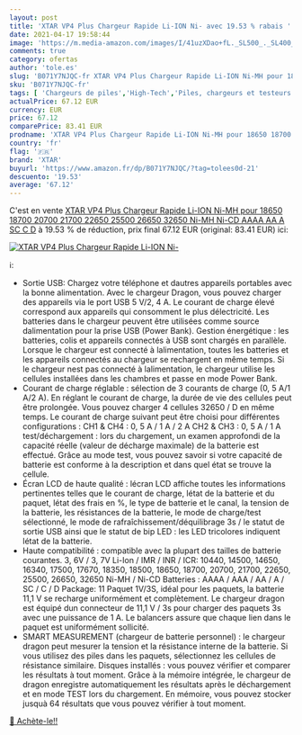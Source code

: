 ```yaml
---
layout: post
title: 'XTAR VP4 Plus Chargeur Rapide Li-ION Ni- avec 19.53 % rabais '
date: 2021-04-17 19:58:44
image: 'https://m.media-amazon.com/images/I/41uzXDao+fL._SL500_._SL400_.jpg'
comments: true
category: ofertas
author: 'tole.es'
slug: 'B071Y7NJQC-fr XTAR VP4 Plus Chargeur Rapide Li-ION Ni-MH pour 18650...'
sku: 'B071Y7NJQC-fr'
tags: [ 'Chargeurs de piles','High-Tech','Piles, chargeurs et testeurs','xtar', ]
actualPrice: 67.12 EUR
currency: EUR
price: 67.12
comparePrice: 83.41 EUR
prodname: 'XTAR VP4 Plus Chargeur Rapide Li-ION Ni-MH pour 18650 18700 20700 21700 22650 25500 26650 32650 Ni-MH Ni-CD AAAA AA A SC C D'
country: 'fr'
flag: '🇫🇷'
brand: 'XTAR'
buyurl: 'https://www.amazon.fr/dp/B071Y7NJQC/?tag=tolees0d-21'
descuento: '19.53'
average: '67.12'
---
```


C'est en vente [XTAR VP4 Plus Chargeur Rapide Li-ION Ni-MH pour 18650 18700 20700 21700 22650 25500 26650 32650 Ni-MH Ni-CD AAAA AA A SC C D](https://www.amazon.fr/dp/B071Y7NJQC/?tag=tolees0d-21)  à  19.53 % de réduction, prix final  67.12 EUR (original: 83.41 EUR) ici:

[![XTAR VP4 Plus Chargeur Rapide Li-ION Ni-](https://m.media-amazon.com/images/I/41uzXDao+fL._SL500_._SL400_.jpg)](https://www.amazon.fr/dp/B071Y7NJQC/?tag=tolees0d-21)

ℹ️:

- Sortie USB: Chargez votre téléphone et dautres appareils portables avec la bonne alimentation. Avec le chargeur Dragon, vous pouvez charger des appareils via le port USB 5 V/2, 4 A. Le courant de charge élevé correspond aux appareils qui consomment le plus délectricité. Les batteries dans le chargeur peuvent être utilisées comme source dalimentation pour la prise USB (Power Bank). Gestion énergétique : les batteries, colis et appareils connectés à USB sont chargés en parallèle. Lorsque le chargeur est connecté à lalimentation, toutes les batteries et les appareils connectés au chargeur se rechargent en même temps. Si le chargeur nest pas connecté à lalimentation, le chargeur utilise les cellules installées dans les chambres et passe en mode Power Bank.
- Courant de charge réglable : sélection de 3 courants de charge (0, 5 A/1 A/2 A). En réglant le courant de charge, la durée de vie des cellules peut être prolongée. Vous pouvez charger 4 cellules 32650 / D en même temps. Le courant de charge suivant peut être choisi pour différentes configurations : CH1 & CH4 : 0, 5 A / 1 A / 2 A CH2 & CH3 : 0, 5 A / 1 A test/déchargement : lors du chargement, un examen approfondi de la capacité réelle (valeur de décharge maximale) de la batterie est effectué. Grâce au mode test, vous pouvez savoir si votre capacité de batterie est conforme à la description et dans quel état se trouve la cellule.
- Écran LCD de haute qualité : lécran LCD affiche toutes les informations pertinentes telles que le courant de charge, létat de la batterie et du paquet, létat des frais en %, le type de batterie et le canal, la tension de la batterie, les résistances de la batterie, le mode de charge/test sélectionné, le mode de rafraîchissement/déquilibrage 3s / le statut de sortie USB ainsi que le statut de bip LED : les LED tricolores indiquent létat de la batterie.
- Haute compatibilité : compatible avec la plupart des tailles de batterie courantes. 3, 6V / 3, 7V Li-Ion / IMR / INR / ICR: 10440, 14500, 14650, 16340, 17500, 17670, 18350, 18500, 18650, 18700, 20700, 21700, 22650, 25500, 26650, 32650 Ni-MH / Ni-CD Batteries : AAAA / AAA / AA / A / SC / C / D Package: 11 Paquet 1V/3S, idéal pour les paquets, la batterie 11,1 V se recharge uniformément et complètement. Le chargeur dragon est équipé dun connecteur de 11,1 V / 3s pour charger des paquets 3s avec une puissance de 1 A. Le balancers assure que chaque lien dans le paquet est uniformément sollicité.
- SMART MEASUREMENT (chargeur de batterie personnel) : le chargeur dragon peut mesurer la tension et la résistance interne de la batterie. Si vous utilisez des piles dans les paquets, sélectionnez les cellules de résistance similaire. Disques installés : vous pouvez vérifier et comparer les résultats à tout moment. Grâce à la mémoire intégrée, le chargeur de dragon enregistre automatiquement les résultats après le déchargement et en mode TEST lors du chargement. En mémoire, vous pouvez stocker jusquà 64 résultats que vous pouvez vérifier à tout moment.

[🛒 Achète-le!!](https://www.amazon.fr/dp/B071Y7NJQC/?tag=tolees0d-21)
